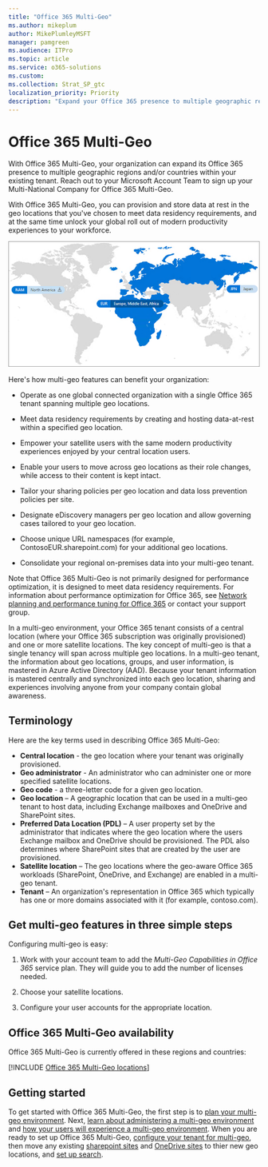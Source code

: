 ```yaml
---
title: "Office 365 Multi-Geo"
ms.author: mikeplum
author: MikePlumleyMSFT
manager: pamgreen
ms.audience: ITPro
ms.topic: article
ms.service: o365-solutions
ms.custom: 
ms.collection: Strat_SP_gtc
localization_priority: Priority
description: "Expand your Office 365 presence to multiple geographic regions with Office 365 Multi-Geo."
---
```


# Office 365 Multi-Geo

With Office 365 Multi-Geo, your organization can expand its Office 365 presence to multiple geographic regions and/or countries within your existing tenant. Reach out to your Microsoft Account Team to sign up your Multi-National Company for Office 365 Multi-Geo.
  
With Office 365 Multi-Geo, you can provision and store data at rest in the geo locations that you've chosen to meet data residency requirements, and at the same time unlock your global roll out of modern productivity experiences to your workforce.

![Screenshot of multi-geo map from the SharePoint admin center](media/multi-geo-world-map.png)

Here's how multi-geo features can benefit your organization:
  
- Operate as one global connected organization with a single Office 365 tenant spanning multiple geo locations.
    
- Meet data residency requirements by creating and hosting data-at-rest within a specified geo location.
    
- Empower your satellite users with the same modern productivity experiences enjoyed by your central location users.
    
- Enable your users to move across geo locations as their role changes, while access to their content is kept intact.
    
- Tailor your sharing policies per geo location and data loss prevention policies per site.
    
- Designate eDiscovery managers per geo location and allow governing cases tailored to your geo location.
    
- Choose unique URL namespaces (for example, ContosoEUR.sharepoint.com) for your additional geo locations.
    
- Consolidate your regional on-premises data into your multi-geo tenant.
    
Note that Office 365 Multi-Geo is not primarily designed for performance optimization, it is designed to meet data residency requirements. For information about performance optimization for Office 365, see [Network planning and performance tuning for Office 365](https://support.office.com/article/e5f1228c-da3c-4654-bf16-d163daee8848) or contact your support group. 

In a multi-geo environment, your Office 365 tenant consists of a central location (where your Office 365 subscription was originally provisioned) and one or more satellite locations. The key concept of multi-geo is that a single tenancy will span across multiple geo locations. In a multi-geo tenant, the information about geo locations, groups, and user information, is mastered in Azure Active Directory (AAD). Because your tenant information is mastered centrally and synchronized into each geo location, sharing and experiences involving anyone from your company contain global awareness.
 
## Terminology

Here are the key terms used in describing Office 365 Multi-Geo:

- **Central location** - the geo location where your tenant was originally provisioned.
- **Geo administrator** - An administrator who can administer one or more specified satellite locations.
- **Geo code** - a three-letter code for a given geo location.
- **Geo location** – A geographic location that can be used in a multi-geo tenant to host data, including Exchange mailboxes and OneDrive and SharePoint sites.
- **Preferred Data Location (PDL)** – A user property set by the administrator that indicates where the geo location where the users Exchange mailbox and OneDrive should be provisioned. The PDL also determines where SharePoint sites that are created by the user are provisioned.
- **Satellite location** – The geo locations where the geo-aware Office 365 workloads (SharePoint, OneDrive, and Exchange) are enabled in a multi-geo tenant.
- **Tenant** – An organization's representation in Office 365 which typically has one or more domains associated with it (for example, contoso.com).

## Get multi-geo features in three simple steps

Configuring multi-geo is easy:
  
1. Work with your account team to add the _Multi-Geo Capabilities in Office 365_ service plan. They will guide you to add the number of licenses needed.
    
2. Choose your satellite locations.
    
3. Configure your user accounts for the appropriate location.
    
## Office 365 Multi-Geo availability

Office 365 Multi-Geo is currently offered in these regions and countries:

[!INCLUDE [Office 365 Multi-Geo locations](includes/office-365-multi-geo-locations.md)]
    
## Getting started

To get started with Office 365 Multi-Geo, the first step is to [plan your multi-geo environment](plan-for-multi-geo.md). Next, [learn about administering a multi-geo environment](administering-a-multi-geo-environment.md) and [how your users will experience a multi-geo environment](multi-geo-user-experience.md). When you are ready to set up Office 365 Multi-Geo, [configure your tenant for multi-geo](multi-geo-tenant-configuration.md), then move any existing [sharepoint sites](move-sharepoint-between-geo-locations.md) and [OneDrive sites](move-onedrive-between-geo-locations.md)  to thier new geo locations, and [set up search](configure-search-for-multi-geo.md).
